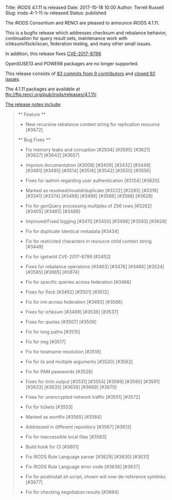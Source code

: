 Title: iRODS 4.1.11 is released
Date: 2017-10-18 10:00
Author: Terrell Russell
Slug: irods-4-1-11-is-released
Status: published

The iRODS Consortium and RENCI are pleased to announce iRODS 4.1.11.

This is a bugfix release which addresses checksum and rebalance behavior, continuation for query result sets, maintenance work with ichksum/ifsck/iscan, federation testing, and many other small issues.

In addition, this release fixes [CVE-2017-8799](http://cve.mitre.org/cgi-bin/cvename.cgi?name=CVE-2017-8799).

OpenSUSE13 and POWER8 packages are no longer supported.

This release consists of [83 commits from 9 contributors](https://github.com/irods/irods/compare/4.1.10...4.1.11) and [closed 92 issues](https://github.com/irods/irods/issues?q=milestone%3A4.1.11).

The 4.1.11 packages are available at <ftp://ftp.renci.org/pub/irods/releases/4.1.11/>.
<!--more-->

[The release notes include](https://docs.irods.org/4.1.11/release_notes/):


> ** Feature **
>
> - New recursive rebalance context string for replication resource [\#3672]
>
> ** Bug Fixes **
>
> - Fix memory leaks and corruption [\#2934] [\#3595] [\#3621] [\#3627] [\#3642] [\#3657]
>
> - Improve documentation [\#3008] [\#3409] [\#3432] [\#3448] [\#3491] [\#3495] [\#3514] [\#3516] [\#3542] [\#3550] [\#3556]
>
> - Fixes for iadmin regarding user authentication [\#3104] [\#3620]
>
> - Marked as resolved/invalid/duplicate [\#3222] [\#3285] [\#3319] [\#3341] [\#3374] [\#3468] [\#3496] [\#3586] [\#3588] [\#3628]
>
> - Fix for genQuery processing multiples of 256 rows [\#3262] [\#3405] [\#3465] [\#3489]
>
> - Improved/Fixed logging [\#3411] [\#3450] [\#3498] [\#3593] [\#3626]
>
> - Fix for duplicate identical metadata [\#3434]
>
> - Fix for restricted characters in resource child context string [\#3449]
>
> - Fix for igetwild CVE-2017-8799 [\#3452]
>
> - Fixes for rebalance operations [\#3463] [\#3476] [\#3486] [\#3524] [\#3585] [\#3665] [\#3674]
>
> - Fix for specific queries across federation [\#3466]
>
> - Fixes for ifsck [\#3492] [\#3501] [\#3512]
>
> - Fix for irm across federation [\#3493] [\#3566]
>
> - Fixes for ichksum [\#3499] [\#3536] [\#3537]
>
> - Fixes for quotas [\#3507] [\#3509]
>
> - Fix for long paths [\#3515]
>
> - Fix for ireg [\#3517]
>
> - Fix for hostname resolution [\#3518]
>
> - Fix for ils and multiple arguments [\#3520] [\#3562]
>
> - Fix for PAM passwords [\#3528]
>
> - Fixes for itrim output [\#3531] [\#3554] [\#3589] [\#3590] [\#3591] [\#3633] [\#3635] [\#3639] [\#3669] [\#3670]
>
> - Fixes for unencrypted network traffic [\#3551] [\#3572]
>
> - Fix for tickets [\#3553]
>
> - Marked as wontfix [\#3565] [\#3584]
>
> - Addressed in different repository [\#3567] [\#3613]
>
> - Fix for inaccessible local files [\#3583]
>
> - Build hook for CI [\#3601]
>
> - Fix iRODS Rule Language parser [\#3629] [\#3630] [\#3631]
>
> - Fix iRODS Rule Language error code [\#3636] [\#3637]
>
> - Fix for postinstall.sh script, chown will now de-reference symlinks [\#3677]
>
> - Fix for checking negotiation results [\#3684]

